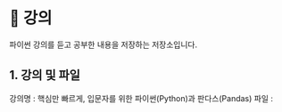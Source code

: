 # 💯 강의

파이썬 강의를 듣고 공부한 내용을 저장하는 저장소입니다.

## 1. 강의 및 파일
강의명 : 핵심만 빠르게, 입문자를 위한 파이썬(Python)과 판다스(Pandas)
파일 : 
